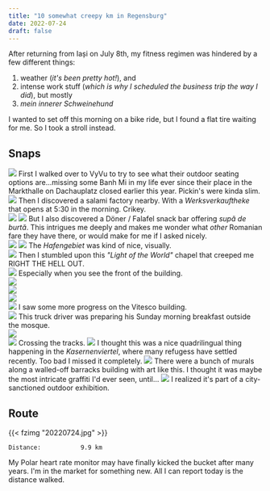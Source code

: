 ```yaml
---
title: "10 somewhat creepy km in Regensburg"
date: 2022-07-24
draft: false
---
```


After returning from Iași on July 8th, my fitness regimen was hindered by a few different things:

1. weather (*it's been pretty hot!*), and 
2. intense work stuff (*which is why I scheduled the business trip the way I did*), but mostly
3. *mein innerer Schweinehund*

I wanted to set off this morning on a bike ride, but I found a flat tire waiting for me.  So I took a stroll instead.

## Snaps

![](20220724_090023_IMG_0638_s.jpg)
First I walked over to VyVu to try to see what their outdoor seating options are...missing some Banh Mi in my life ever since their place in the Markthalle on Dachauplatz closed earlier this year.  Pickin's were kinda slim.  
![](20220724_090216_IMG_0641_s.jpg)
Then I discovered a salami factory nearby.  With a *Werksverkauftheke* that opens at 5:30 in the morning.  Crikey.   
![](20220724_090257_IMG_0643_s.jpg)
![](20220724_090458_IMG_0642_s.jpg)
But I also discovered a Döner / Falafel  snack bar offering *supă de burtă*.  This intrigues me deeply and makes me wonder what *other* Romanian fare they have there, or would make for me if I asked nicely.  
![](20220724_092138_IMG_0646_s.jpg)
![](20220724_092353_IMG_0640_s.jpg)
The *Hafengebiet* was kind of nice, visually.  
![](20220724_092923_IMG_0644_s.jpg)
Then I stumbled upon this *"Light of the World"* chapel that creeped me RIGHT THE HELL OUT.  
![](20220724_092950_IMG_0647_s.jpg)
Especially when you see the front of the building.  
![](20220724_094406_IMG_0648_s.jpg)  
![](20220724_094512_IMG_0650_s.jpg)  
![](20220724_094617_IMG_0649_s.jpg)  
![](20220724_094709_IMG_0652_s.jpg)
I saw some more progress on the Vitesco building.  
![](20220724_094816_IMG_0654_s.jpg)
This truck driver was preparing his Sunday morning breakfast outside the mosque.  
![](20220724_095627_IMG_0653_s.jpg)  
![](20220724_101009_IMG_0656_s.jpg)
Crossing the tracks.
![](20220724_102059_IMG_0659_s.jpg)
I thought this was a nice quadrilingual thing happening in the *Kasernenviertel*, where many refugess have settled recently.  Too bad I missed it completely.
![](20220724_102955_IMG_0661_s.jpg)
There were a bunch of murals along a walled-off barracks building with art like this.  I thought it was maybe the most intricate graffiti I'd ever seen, until...
![](20220724_103044_IMG_0660_s.jpg)
I realized it's part of a city-sanctioned outdoor exhibition.  




## Route

{{< fzimg "20220724.jpg" >}}

```
Distance:           9.9 km

```
My Polar heart rate monitor may have finally kicked the bucket after many years.  I'm in the market for something new.  All I can report today is the distance walked.
